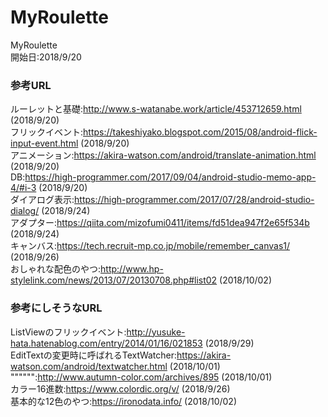 # MyRoulette
MyRoulette  
開始日:2018/9/20  
### 参考URL 
ルーレットと基礎:http://www.s-watanabe.work/article/453712659.html (2018/9/20)  
フリックイベント:https://takeshiyako.blogspot.com/2015/08/android-flick-input-event.html (2018/9/20)  
アニメーション:https://akira-watson.com/android/translate-animation.html (2018/9/20)  
DB:https://high-programmer.com/2017/09/04/android-studio-memo-app-4/#i-3 (2018/9/20)  
ダイアログ表示:https://high-programmer.com/2017/07/28/android-studio-dialog/ (2018/9/24)  
アダプター:https://qiita.com/mizofumi0411/items/fd51dea947f2e65f534b (2018/9/24)  
キャンバス:https://tech.recruit-mp.co.jp/mobile/remember_canvas1/ (2018/9/26)  
おしゃれな配色のやつ:http://www.hp-stylelink.com/news/2013/07/20130708.php#list02 (2018/10/02)  

### 参考にしそうなURL
ListViewのフリックイベント:http://yusuke-hata.hatenablog.com/entry/2014/01/16/021853 (2018/9/29)  
EditTextの変更時に呼ばれるTextWatcher:https://akira-watson.com/android/textwatcher.html (2018/10/01)  
"""""":http://www.autumn-color.com/archives/895 (2018/10/01)  
カラー16進数:https://www.colordic.org/v/ (2018/9/26)  
基本的な12色のやつ:https://ironodata.info/ (2018/10/02)  
